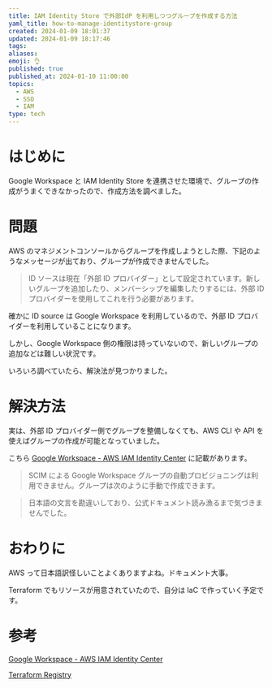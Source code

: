 ```yaml
---
title: IAM Identity Store で外部IdP を利用しつつグループを作成する方法
yaml_title: how-to-manage-identitystore-group
created: 2024-01-09 18:01:37
updated: 2024-01-09 18:17:46
tags: 
aliases: 
emoji: 👌
published: true
published_at: 2024-01-10 11:00:00
topics:
  - AWS
  - SSO
  - IAM
type: tech
---
```

# はじめに

Google Workspace と IAM Identity Store を連携させた環境で、グループの作成がうまくできなかったので、作成方法を調べました。

# 問題

AWS のマネジメントコンソールからグループを作成しようとした際、下記のようなメッセージが出ており、グループが作成できませんでした。

> ID ソースは現在「外部 ID プロバイダー」として設定されています。新しいグループを追加したり、メンバーシップを編集したりするには、外部 ID プロバイダーを使用してこれを行う必要があります。

確かに ID source は Google Workspace を利用しているので、外部 ID プロバイダーを利用していることになります。

しかし、Google Workspace 側の権限は持っていないので、新しいグループの追加などは難しい状況です。

いろいろ調べていたら、解決法が見つかりました。

# 解決方法

実は、外部 ID プロバイダー側でグループを整備しなくても、AWS CLI や API を使えばグループの作成が可能となっていました。

こちら [Google Workspace - AWS IAM Identity Center](https://docs.aws.amazon.com/ja_jp/singlesignon/latest/userguide/google-idp.html) に記載があります。

> SCIM による Google Workspace グループの自動プロビジョニングは利用できません。グループは次のように手動で作成できます。

> 日本語の文言を勘違いしており、公式ドキュメント読み漁るまで気づきませんでした。

# おわりに

AWS って日本語訳怪しいことよくありますよね。ドキュメント大事。

Terraform でもリソースが用意されていたので、自分は IaC で作っていく予定です。

# 参考

[Google Workspace - AWS IAM Identity Center](https://docs.aws.amazon.com/ja_jp/singlesignon/latest/userguide/google-idp.html)

[Terraform Registry](https://registry.terraform.io/providers/hashicorp/aws/latest/docs/resources/identitystore_group)
